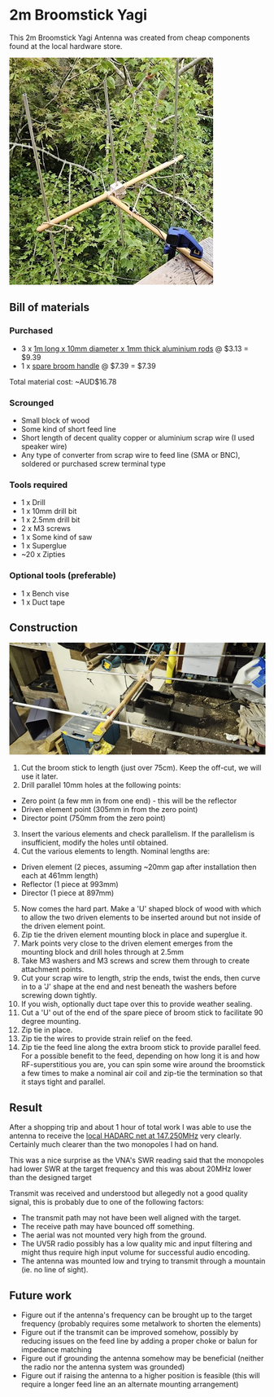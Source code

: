 # 2m Broomstick Yagi

This 2m Broomstick Yagi Antenna was created from cheap components found at the local hardware store.

![image](installed.webp)

## Bill of materials

### Purchased
 * 3 x [1m long x 10mm diameter x 1mm thick aluminium rods](https://www.bunnings.com.au/metal-mate-10-x-1mm-1m-aluminium-round-tube-1m_p1067742) @ $3.13 = $9.39
 * 1 x [spare broom handle](https://www.bunnings.com.au/oates-1-35m-x-22mm-duratuff-bamboo-broom-handle_p4480204) @ $7.39 = $7.39

Total material cost: ~AUD$16.78

### Scrounged

 * Small block of wood
 * Some kind of short feed line
 * Short length of decent quality copper or aluminium scrap wire (I used speaker wire)
 * Any type of converter from scrap wire to feed line (SMA or BNC), soldered or purchased screw terminal type

### Tools required

 * 1 x Drill
 * 1 x 10mm drill bit
 * 1 x 2.5mm drill bit
 * 2 x M3 screws
 * 1 x Some kind of saw
 * 1 x Superglue
 * ~20 x Zipties

### Optional tools (preferable)

 * 1 x Bench vise
 * 1 x Duct tape
## Construction

![image](construction.webp)

 1. Cut the broom stick to length (just over 75cm). Keep the off-cut, we will use it later.
 2. Drill parallel 10mm holes at the following points:
   * Zero point (a few mm in from one end) - this will be the reflector
   * Driven element point (305mm in from the zero point)
   * Director point (750mm from the zero point)
 3. Insert the various elements and check parallelism. If the parallelism is insufficient, modify the holes until obtained.
 4. Cut the various elements to length. Nominal lengths are:
   * Driven element (2 pieces, assuming ~20mm gap after installation then each at 461mm length)
   * Reflector (1 piece at 993mm)
   * Director (1 piece at 897mm)
 5. Now comes the hard part. Make a 'U' shaped block of wood with which to allow the two driven elements to be inserted around but not inside of the driven element point.
 6. Zip tie the driven element mounting block in place and superglue it.
 7. Mark points very close to the driven element emerges from the mounting block and drill holes through at 2.5mm 
 8. Take M3 washers and M3 screws and screw them through to create attachment points.
 9. Cut your scrap wire to length, strip the ends, twist the ends, then curve in to a 'J' shape at the end and nest beneath the washers before screwing down tightly.
 10. If you wish, optionally duct tape over this to provide weather sealing.
 11. Cut a 'U' out of the end of the spare piece of broom stick to facilitate 90 degree mounting.
 12. Zip tie in place.
 13. Zip tie the wires to provide strain relief on the feed.
 14. Zip tie the feed line along the extra broom stick to provide parallel feed. For a possible benefit to the feed, depending on how long it is and how RF-superstitious you are, you can spin some wire around the broomstick a few times to make a nominal air coil and zip-tie the termination so that it stays tight and parallel.

## Result

After a shopping trip and about 1 hour of total work I was able to use the antenna to receive the [local HADARC net at 147.250MHz](https://www.hadarc.org.au/nets.html) very clearly. Certainly much clearer than the two monopoles I had on hand.

This was a nice surprise as the VNA's SWR reading said that the monopoles had lower SWR at the target frequency and this was about 20MHz lower than the designed target

Transmit was received and understood but allegedly not a good quality signal, this is probably due to one of the following factors:
 * The transmit path may not have been well aligned with the target.
 * The receive path may have bounced off something.
 * The aerial was not mounted very high from the ground.
 * The UV5R radio possibly has a low quality mic and input filtering and might thus require high input volume for successful audio encoding.
 * The antenna was mounted low and trying to transmit through a mountain (ie. no line of sight).

## Future work

 * Figure out if the antenna's frequency can be brought up to the target frequency (probably requires some metalwork to shorten the elements)
 * Figure out if the transmit can be improved somehow, possibly by reducing issues on the feed line by adding a proper choke or balun for impedance matching
 * Figure out if grounding the antenna somehow may be beneficial (neither the radio nor the antenna system was grounded)
 * Figure out if raising the antenna to a higher position is feasible (this will require a longer feed line an an alternate mounting arrangement)
